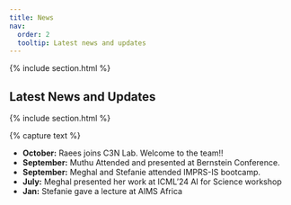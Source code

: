 ```yaml
---
title: News
nav:
  order: 2
  tooltip: Latest news and updates
---
```


<!-- # News

## Latest Updates

- **October:** Raees joins C3N Lab. Welcome to the team!!
- **September:** Muthu Attended and presented at Bernstein Conference.
- **September:** Meghal and Stefanie attended IMPRS-IS bootcamp.
- **July:** Meghal presented her work at ICML’24 AI for Science workshop
- **Jan:** Stefanie gave a lecture at AIMS Africa -->

{% include section.html %}
## Latest News and Updates
{% include section.html %}

{% capture text %}
- **October:** Raees joins C3N Lab. Welcome to the team!!
- **September:** Muthu Attended and presented at Bernstein Conference.
- **September:** Meghal and Stefanie attended IMPRS-IS bootcamp.
- **July:** Meghal presented her work at ICML’24 AI for Science workshop
- **Jan:** Stefanie gave a lecture at AIMS Africa 